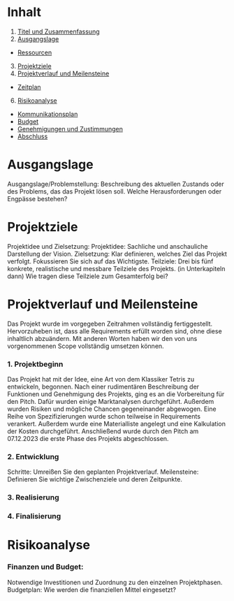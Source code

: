 <!-- Table of contents -->

# Inhalt

1. [Titel und Zusammenfassung](#titel-und-zusammenfassung)
2. [Ausgangslage](#ausgangslage)
-  [Ressourcen](#)
3. [Projektziele](#projektziele)
4. [Projektverlauf und Meilensteine](#projektverlauf-und-meilensteine)
-  [Zeitplan](#)
6. [Risikoanalyse](#risikoanalyse)
- [Kommunikationsplan](#)
- [Budget](#)
- [Genehmigungen und Zustimmungen](#)
- [Abschluss](#)



# Ausgangslage

Ausgangslage/Problemstellung:
Beschreibung des aktuellen Zustands oder des Problems, das das Projekt lösen soll.
Welche Herausforderungen oder Engpässe bestehen?

# Projektziele
Projektidee und Zielsetzung:
Projektidee: Sachliche und anschauliche Darstellung der Vision.
Zielsetzung: Klar definieren, welches Ziel das Projekt verfolgt. Fokussieren Sie sich auf das Wichtigste.
Teilziele:
Drei bis fünf konkrete, realistische und messbare Teilziele des Projekts. (in Unterkapiteln dann)
Wie tragen diese Teilziele zum Gesamterfolg bei?

# Projektverlauf und Meilensteine

Das Projekt wurde im vorgegeben Zeitrahmen vollständig fertiggestellt. Hervorzuheben ist, dass alle Requirements erfüllt worden sind, ohne diese inhaltlich abzuändern. Mit anderen Worten haben wir den von uns vorgenommenen Scope vollständig umsetzen können.

### 1. Projektbeginn
Das Projekt hat mit der Idee, eine Art von dem Klassiker Tetris zu entwickeln, begonnen. Nach einer rudimentären Beschreibung der Funktionen und Genehmigung des Projekts, ging es an die Vorbereitung für den Pitch. Dafür wurden einige Marktanalysen durchgeführt. Außerdem wurden Risiken und mögliche Chancen gegeneinander abgewogen. Eine Reihe von Spezifizierungen wurde schon teilweise in Requirements verankert. Außerdem wurde eine Materialliste angelegt und eine Kalkulation der Kosten durchgeführt. Anschließend wurde durch den Pitch am 07.12.2023 die erste Phase des Projekts abgeschlossen.

### 2. Entwicklung
Schritte: Umreißen Sie den geplanten Projektverlauf.
Meilensteine: Definieren Sie wichtige Zwischenziele und deren Zeitpunkte.

### 3. Realisierung

### 4. Finalisierung

# Risikoanalyse

### Finanzen und Budget:
Notwendige Investitionen und Zuordnung zu den einzelnen Projektphasen.
Budgetplan: Wie werden die finanziellen Mittel eingesetzt?